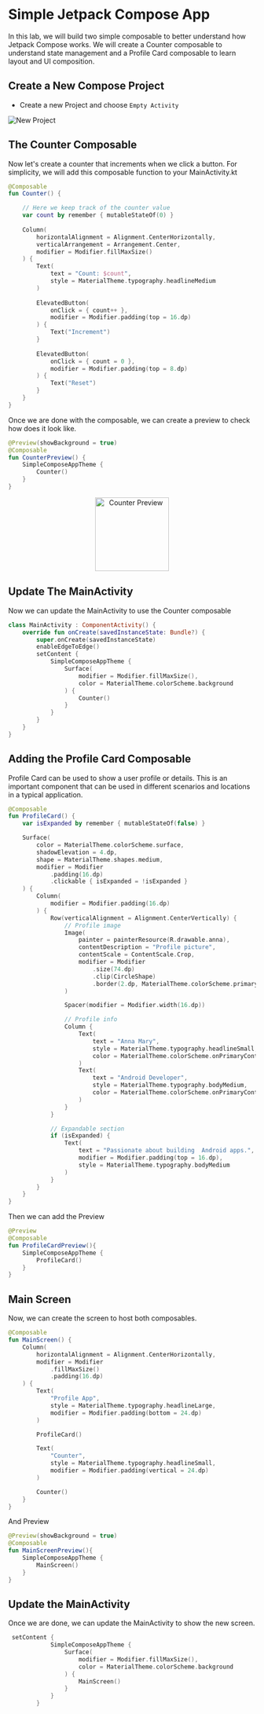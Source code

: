 # Simple Jetpack Compose App

In this lab, we will build two simple composable to better understand how Jetpack Compose works. We will create a Counter composable to understand state management and a Profile Card composable to learn layout and UI composition.

## Create a New Compose Project

- Create a new Project and choose `Empty Activity`

![New Project](img/new_project.png "New Project")

## The Counter Composable

Now let's create a counter that increments when we click a button. For simplicity, we will add this composable function to your MainActivity.kt

```Kotlin
@Composable
fun Counter() {

    // Here we keep track of the counter value
    var count by remember { mutableStateOf(0) }
    
    Column(
        horizontalAlignment = Alignment.CenterHorizontally,
        verticalArrangement = Arrangement.Center,
        modifier = Modifier.fillMaxSize()
    ) {
        Text(
            text = "Count: $count",
            style = MaterialTheme.typography.headlineMedium
        )
        
        ElevatedButton(
            onClick = { count++ },
            modifier = Modifier.padding(top = 16.dp)
        ) {
            Text("Increment")
        }
        
        ElevatedButton(
            onClick = { count = 0 },
            modifier = Modifier.padding(top = 8.dp)
        ) {
            Text("Reset")
        }
    }
}
```

Once we are done with the composable, we can create a preview to check how does it look like.

```kotlin
@Preview(showBackground = true)
@Composable
fun CounterPreview() {
    SimpleComposeAppTheme {
        Counter()
    }
}
```

<p align="center">
<img src="img/counter_preview.png" alt="Counter Preview" width="150">
</p>

## Update The MainActivity
Now we can update the MainActivity to use the Counter composable

```kotlin
class MainActivity : ComponentActivity() {
    override fun onCreate(savedInstanceState: Bundle?) {
        super.onCreate(savedInstanceState)
        enableEdgeToEdge()
        setContent {
            SimpleComposeAppTheme {
                Surface(
                    modifier = Modifier.fillMaxSize(),
                    color = MaterialTheme.colorScheme.background
                ) {
                    Counter()
                }
            }
        }
    }
}
```

## Adding the Profile Card Composable

Profile Card can be used to show a user profile or details. This is an important component that can be used in different scenarios and locations in a typical application.

```kotlin
@Composable
fun ProfileCard() {
    var isExpanded by remember { mutableStateOf(false) }

    Surface(
        color = MaterialTheme.colorScheme.surface,
        shadowElevation = 4.dp,
        shape = MaterialTheme.shapes.medium,
        modifier = Modifier
            .padding(16.dp)
            .clickable { isExpanded = !isExpanded }
    ) {
        Column(
            modifier = Modifier.padding(16.dp)
        ) {
            Row(verticalAlignment = Alignment.CenterVertically) {
                // Profile image
                Image(
                    painter = painterResource(R.drawable.anna),
                    contentDescription = "Profile picture",
                    contentScale = ContentScale.Crop,
                    modifier = Modifier
                        .size(74.dp)
                        .clip(CircleShape)
                        .border(2.dp, MaterialTheme.colorScheme.primary, CircleShape)
                )

                Spacer(modifier = Modifier.width(16.dp))

                // Profile info
                Column {
                    Text(
                        text = "Anna Mary",
                        style = MaterialTheme.typography.headlineSmall,
                        color = MaterialTheme.colorScheme.onPrimaryContainer
                    )
                    Text(
                        text = "Android Developer",
                        style = MaterialTheme.typography.bodyMedium,
                        color = MaterialTheme.colorScheme.onPrimaryContainer.copy(alpha = 0.7f)
                    )
                }
            }

            // Expandable section
            if (isExpanded) {
                Text(
                    text = "Passionate about building  Android apps.",
                    modifier = Modifier.padding(top = 16.dp),
                    style = MaterialTheme.typography.bodyMedium
                )
            }
        }
    }
}
```

Then we can add the Preview

```kotlin
@Preview
@Composable
fun ProfileCardPreview(){
    SimpleComposeAppTheme {
        ProfileCard()
    }
}
```

## Main Screen

Now, we can create the screen to host both composables.

```kotlin
@Composable
fun MainScreen() {
    Column(
        horizontalAlignment = Alignment.CenterHorizontally,
        modifier = Modifier
            .fillMaxSize()
            .padding(16.dp)
    ) {
        Text(
            "Profile App",
            style = MaterialTheme.typography.headlineLarge,
            modifier = Modifier.padding(bottom = 24.dp)
        )

        ProfileCard()

        Text(
            "Counter",
            style = MaterialTheme.typography.headlineSmall,
            modifier = Modifier.padding(vertical = 24.dp)
        )

        Counter()
    }
}
```

And Preview

```kotlin
@Preview(showBackground = true)
@Composable
fun MainScreenPreview(){
    SimpleComposeAppTheme {
        MainScreen()
    }
}
```

## Update the MainActivity

Once we are done, we can update the MainActivity to show the new screen.

```kotlin
 setContent {
            SimpleComposeAppTheme {
                Surface(
                    modifier = Modifier.fillMaxSize(),
                    color = MaterialTheme.colorScheme.background
                ) {
                    MainScreen()
                }
            }
        }
```